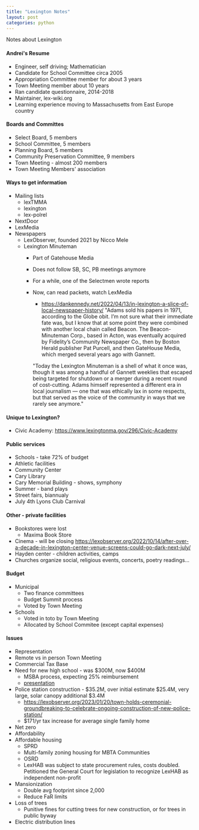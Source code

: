 ```yaml
---
title: "Lexington Notes"
layout: post
categories: python
---
```


Notes about Lexington

#### Andrei's Resume
- Engineer, self driving; Mathematician
- Candidate for School Committee circa 2005
- Appropriation Committee member for about 3 years
- Town Meeting member about 10 years
- Ran candidate questionnaire, 2014-2018
- Maintainer, lex-wiki.org
- Learning experience moving to Massachusetts from East Europe country

#### Boards and Committes
- Select Board, 5 members
- School Committee, 5 members
- Planning Board, 5 members
- Community Preservation Committee, 9 members
- Town Meeting - almost 200 members
- Town Meeting Members' association

#### Ways to get information
- Mailing lists
  - lexTMMA
  - lexington
  - lex-polrel
- NextDoor
- LexMedia
- Newspapers
  - LexObserver, founded 2021 by Nicco Mele
  - Lexington Minuteman
    - Part of Gatehouse Media
    - Does not follow SB, SC, PB meetings anymore
    - For a while, one of the Selectmen wrote reports
    - Now, can read packets, watch LexMedia
      - https://dankennedy.net/2022/04/13/in-lexington-a-slice-of-local-newspaper-history/
      "Adams sold his papers in 1971, according to the Globe obit. I’m not sure what their immediate fate was, but I know that at some point they were combined with another local chain called Beacon. The Beacon-Minuteman Corp., based in Acton, was eventually acquired by Fidelity’s Community Newspaper Co., then by Boston Herald publisher Pat Purcell, and then GateHouse Media, which merged several years ago with Gannett.

      "Today the Lexington Minuteman is a shell of what it once was, though it was among a handful of Gannett weeklies that escaped being targeted for shutdown or a merger during a recent round of cost-cutting. Adams himself represented a different era in local journalism — one that was ethically lax in some respects, but that served as the voice of the community in ways that we rarely see anymore."

#### Unique to Lexington?
- Civic Academy: https://www.lexingtonma.gov/296/Civic-Academy

#### Public services
- Schools - take 72% of budget
- Athletic facilities
- Community Center
- Cary Library
- Cary Memorial Building - shows, symphony
- Summer - band plays
- Street fairs, biannualy
- July 4th Lyons Club Carnival

#### Other - private facilities
- Bookstores were lost
  - Maxima Book Store
- Cinema - will be closing https://lexobserver.org/2022/10/14/after-over-a-decade-in-lexington-center-venue-screens-could-go-dark-next-july/
- Hayden center - children activities, camps
- Churches organize social, religious events, concerts, poetry readings...

#### Budget
- Municipal
  - Two finance committees
  - Budget Summit process
  - Voted by Town Meeting
- Schools
  - Voted in toto by Town Meeting
  - Allocated by School Commitee (except capital expenses)

#### Issues
- Representation
- Remote vs in person Town Meeting
- Commercial Tax Base
- Need for new high school - was $300M, now $400M
  - MSBA process, expecting 25% reimbursement
  - [presentation](https://docs.google.com/presentation/d/19Wg0jXOncrMtpMcdRO0xeoXf8FvRqG3mt8plmRpiDng/edit#slide=id.g20c5365d8cf_5_14)
- Police station construction - $35.2M, over initial estimate $25.4M, very large, solar canopy additional $3.4M
  - https://lexobserver.org/2023/01/20/town-holds-ceremonial-groundbreaking-to-celebrate-ongoing-construction-of-new-police-station/
  - $171/yr tax increase for average single family home
- Net zero
- Affordability
- Affordable housing
  - SPRD
  - Multi-family zoning housing for MBTA Communities
  - OSRD
  - LexHAB was subject to state procurement rules, costs doubled. Petitioned the General Court for legislation to recognize LexHAB as independent non-profit
- Mansionization
  - Double avg footprint since 2,000
  - Reduce FaR limits
- Loss of trees
  - Punitive fines for cutting trees for new construction, or for trees in public byway
- Electric distribution lines



